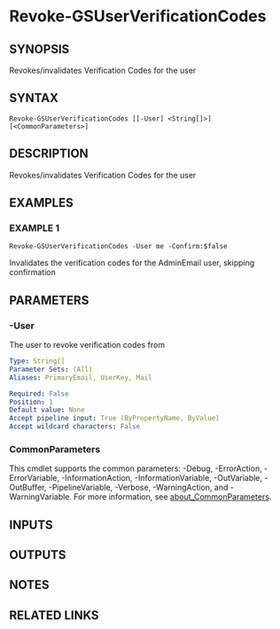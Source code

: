 # Revoke-GSUserVerificationCodes

## SYNOPSIS
Revokes/invalidates Verification Codes for the user

## SYNTAX

```
Revoke-GSUserVerificationCodes [[-User] <String[]>] [<CommonParameters>]
```

## DESCRIPTION
Revokes/invalidates Verification Codes for the user

## EXAMPLES

### EXAMPLE 1
```
Revoke-GSUserVerificationCodes -User me -Confirm:$false
```

Invalidates the verification codes for the AdminEmail user, skipping confirmation

## PARAMETERS

### -User
The user to revoke verification codes from

```yaml
Type: String[]
Parameter Sets: (All)
Aliases: PrimaryEmail, UserKey, Mail

Required: False
Position: 1
Default value: None
Accept pipeline input: True (ByPropertyName, ByValue)
Accept wildcard characters: False
```

### CommonParameters
This cmdlet supports the common parameters: -Debug, -ErrorAction, -ErrorVariable, -InformationAction, -InformationVariable, -OutVariable, -OutBuffer, -PipelineVariable, -Verbose, -WarningAction, and -WarningVariable. For more information, see [about_CommonParameters](http://go.microsoft.com/fwlink/?LinkID=113216).

## INPUTS

## OUTPUTS

## NOTES

## RELATED LINKS
